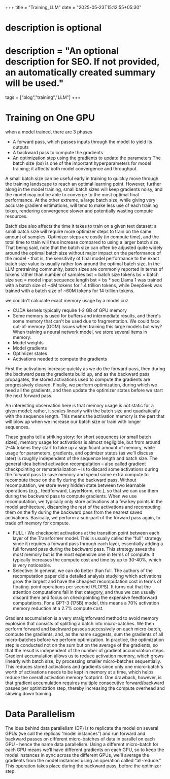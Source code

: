 +++
title = "Training_LLM"
date = "2025-05-23T15:12:55+05:30"

# description is optional
#
# description = "An optional description for SEO. If not provided, an automatically created summary will be used."

tags = ["blog","training","LLM"]
+++

# Training on One GPU

when a model trained, there are 3 phases
- A forward pass, which passes inputs through the model to yield its outputs
- A backward pass to compute the gradients
- An optimization step using the gradients to update the parameters
The batch size (bs) is one of the important hyperparameters for model training; it affects both model convergence and throughput.

A small batch size can be useful early in training to quickly move through the training landscape to reach an optimal learning point. However, further along in the model training, small batch sizes will keep gradients noisy, and the model may not be able to converge to the most optimal final performance. At the other extreme, a large batch size, while giving very accurate gradient estimations, will tend to make less use of each training token, rendering convergence slower and potentially wasting compute resources.

Batch size also affects the time it takes to train on a given text dataset: a small batch size will require more optimizer steps to train on the same amount of samples. Optimizer steps are costly (in compute time), and the total time to train will thus increase compared to using a larger batch size. That being said, note that the batch size can often be adjusted quite widely around the optimal batch size without major impact on the performance of the model - that is, the sensitivity of final model performance to the exact batch size value is usually rather low around the optimal batch size.
In the LLM pretraining community, batch sizes are commonly reported in terms of tokens rather than number of samples
bst = batch size tokens
bs = batch size
seq = model input sequence length
bst = bs * seq
Llama 1 was trained with a batch size of ~4M tokens for 1.4 trillion tokens, while DeepSeek was trained with a batch size of ~60M tokens for 14 trillion tokens.

we couldn't calculate exact memory usage by a model cuz
- CUDA kernels typically require 1-2 GB of GPU memory
- Some memory is used for buffers and intermediate results, and there's some memory that can't be used due to fragmentation.
We could face out-of-memory (OOM) issues when training this large models but why?
When training a neural network model, we store several items in memory:
- Model weights
- Model gradients
- Optimizer states
- Activations needed to compute the gradients

First the activations increase quickly as we do the forward pass, then during the backward pass the gradients build up, and as the backward pass propagates, the stored activations used to compute the gradients are progressively cleared. Finally, we perform optimization, during which we need all the gradients, and then update the optimizer states before we start the next forward pass.

An interesting observation here is that memory usage is not static for a given model; rather, it scales linearly with the batch size and quadratically with the sequence length. This means the activation memory is the part that will blow up when we increase our batch size or train with longer sequences. 

These graphs tell a striking story: for short sequences (or small batch sizes), memory usage for activations is almost negligible, but from around 2-4k tokens they start to take up a significant amount of memory, while usage for parameters, gradients, and optimizer states (as we’ll discuss later) is roughly independent of the sequence length and batch size.
The general idea behind activation recomputation – also called gradient checkpointing or rematerialization – is to discard some activations during the forward pass to save memory and spend some extra compute to recompute these on the fly during the backward pass. Without recomputation, we store every hidden state between two learnable operations (e.g., feedforward, LayerNorm, etc.), so that we can use them during the backward pass to compute gradients. When we use recomputation, we typically only store activations at a few key points in the model architecture, discarding the rest of the activations and recomputing them on the fly during the backward pass from the nearest saved activations. Basically, we perform a sub-part of the forward pass again, to trade off memory for compute. 

- FULL : We checkpoint activations at the transition point between each layer of the Transformer model. This is usually called the “full” strategy since it requires a forward pass through each layer, essentially adding a full forward pass during the backward pass. This strategy saves the most memory but is the most expensive one in terms of compute. It typically increases the compute cost and time by up to 30-40%, which is very noticeable.
- Selective: In general, we can do better than full. The authors of the recomputation paper did a detailed analysis studying which activations grow the largest and have the cheapest recomputation cost in terms of floating-point operations per second (FLOPS). It turns out that the attention computations fall in that category, and thus we can usually discard them and focus on checkpointing the expensive feedforward computations. For a GPT-3 (175B) model, this means a 70% activation memory reduction at a 2.7% compute cost.

Gradient accumulation is a very straightforward method to avoid memory explosion that consists of splitting a batch into micro-batches. We then perform forward and backward passes successively on each micro-batch, compute the gradients, and, as the name suggests, sum the gradients of all micro-batches before we perform optimization. In practice, the optimization step is conducted not on the sum but on the average of the gradients, so that the result is independent of the number of gradient accumulation steps.
Gradient accumulation allows us to reduce activation memory, which grows linearly with batch size, by processing smaller micro-batches sequentially. This reduces stored activations and gradients since only one micro-batch's worth of activations needs to be kept in memory at a time, which helps reduce the overall activation memory footprint.
One drawback, however, is that gradient accumulation requires multiple consecutive forward/backward passes per optimization step, thereby increasing the compute overhead and slowing down training. 

# Data Parallelism
The idea behind data parallelism (DP) is to replicate the model on several GPUs (we call the replicas “model instances”) and run forward and backward passes on different micro-batches of data in parallel on each GPU - hence the name data parallelism. 
Using a different micro-batch for each GPU means we’ll have different gradients on each GPU, so to keep the model instances in sync across the different GPUs, we'll average the gradients from the model instances using an operation called “all-reduce.” This operation takes place during the backward pass, before the optimizer step.